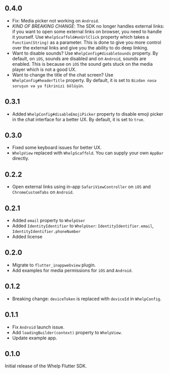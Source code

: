 ## 0.4.0
- Fix: Media picker not working on `Android`.
- *KIND OF BREAKING CHANGE*: The SDK no longer handles external links: if you want to open some external links on browser, you need to handle it yourself. Use `WhelpScaffold#onUrlClick` property which takes a `Function(String)` as a parameter. This is done to give you more control over the external links and give you the ability to do deep linking.
- Want to disable sounds? Use `WhelpConfig#disableSounds` property. By default, on `iOS`, sounds are disabled and on `Android`, sounds are enabled. This is because on `iOS` the sound gets stuck on the media player which is not a good UX.
- Want to change the title of the chat screen? Use `WhelpConfig#headerTitle` property. By default, it is set to `Bizdən nəsə soruşun və ya fikrinizi bölüşün`.

## 0.3.1
- Added `WhelpConfig#disableEmojiPicker` property to disable emoji picker in the chat interface for a better UX. By default, it is set to `true`.

## 0.3.0
- Fixed some keyboard issues for better UX.
- `WhelpView` replaced with `WhelpScaffold`. You can supply your own `AppBar` directly.

## 0.2.2
- Open external links using in-app `SafariViewController` on `iOS` and `ChromeCustomTabs` on `Android`.

## 0.2.1

- Added `email` property to `WhelpUser`
- Added `IdentityIdentifier` to `WhelpUser`: `IdentityIdentifier.email`, `IdentityIdentifier.phoneNumber`
- Added license

## 0.2.0

- Migrate to `flutter_inappwebview` plugin.
- Add examples for media permissions for `iOS` and `Android`.

## 0.1.2

- Breaking change: `deviceToken` is replaced with `deviceId` in `WhelpConfig`.

## 0.1.1

- Fix `Android` launch issue.
- Add `loadingBuilder(context)` property to `WhelpView`.
- Update example app.


## 0.1.0

Initial release of the Whelp Flutter SDK.
